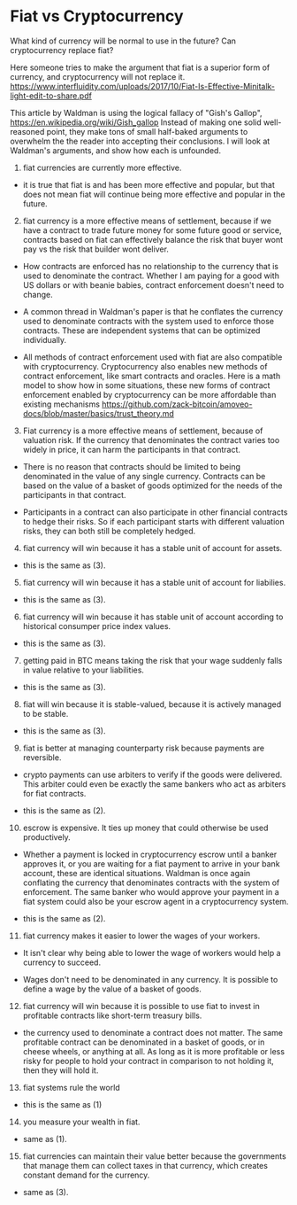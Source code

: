 Fiat vs Cryptocurrency
==============

What kind of currency will be normal to use in the future?
Can cryptocurrency replace fiat?

Here someone tries to make the argument that fiat is a superior form of currency, and cryptocurrency will not replace it. https://www.interfluidity.com/uploads/2017/10/Fiat-Is-Effective-Minitalk-light-edit-to-share.pdf

This article by Waldman is using the logical fallacy of "Gish's Gallop", https://en.wikipedia.org/wiki/Gish_gallop
Instead of making one solid well-reasoned point, they make tons of small half-baked arguments to overwhelm the the reader into accepting their conclusions.
I will look at Waldman's arguments, and show how each is unfounded.

1) fiat currencies are currently more effective.

* it is true that fiat is and has been more effective and popular, but that does not mean fiat will continue being more effective and popular in the future.

2) fiat currency is a more effective means of settlement, because if we have a contract to trade future money for some future good or service, contracts based on fiat can effectively balance the risk that buyer wont pay vs the risk that builder wont deliver.

* How contracts are enforced has no relationship to the currency that is used to denominate the contract. Whether I am paying for a good with US dollars or with beanie babies, contract enforcement doesn't need to change.

* A common thread in Waldman's paper is that he conflates the currency used to denominate contracts with the system used to enforce those contracts. These are independent systems that can be optimized individually.

* All methods of contract enforcement used with fiat are also compatible with cryptocurrency. Cryptocurrency also enables new methods of contract enforcement, like smart contracts and oracles. Here is a math model to show how in some situations, these new forms of contract enforcement enabled by cryptocurrency can be more affordable than existing mechanisms https://github.com/zack-bitcoin/amoveo-docs/blob/master/basics/trust_theory.md

3) Fiat currency is a more effective means of settlement, because of valuation risk. If the currency that denominates the contract varies too widely in price, it can harm the participants in that contract.

* There is no reason that contracts should be limited to being denominated in the value of any single currency. Contracts can be based on the value of a basket of goods optimized for the needs of the participants in that contract.

* Participants in a contract can also participate in other financial contracts to hedge their risks. So if each participant starts with different valuation risks, they can both still be completely hedged. 

4) fiat currency will win because it has a stable unit of account for assets.

* this is the same as (3).

5) fiat currency will win because it has a stable unit of account for liabilies.

* this is the same as (3).

6) fiat currency will win because it has stable unit of account according to historical consumper price index values.

* this is the same as (3).

7) getting paid in BTC means taking the risk that your wage suddenly falls in value relative to your liabilities.

* this is the same as (3).

8) fiat will win because it is stable-valued, because it is actively managed to be stable.

* this is the same as (3).

9) fiat is better at managing counterparty risk because payments are reversible.

* crypto payments can use arbiters to verify if the goods were delivered. This arbiter could even be exactly the same bankers who act as arbiters for fiat contracts.

* this is the same as (2).

10) escrow is expensive. It ties up money that could otherwise be used productively.

* Whether a payment is locked in cryptocurrency escrow until a banker approves it, or you are waiting for a fiat payment to arrive in your bank account, these are identical situations. Waldman is once again conflating the currency that denominates contracts with the system of enforcement. The same banker who would approve your payment in a fiat system could also be your escrow agent in a cryptocurrency system.

* this is the same as (2).

11) fiat currency makes it easier to lower the wages of your workers.

* It isn't clear why being able to lower the wage of workers would help a currency to succeed.

* Wages don't need to be denominated in any currency. It is possible to define a wage by the value of a basket of goods. 

12) fiat currency will win because it is possible to use fiat to invest in profitable contracts like short-term treasury bills.

* the currency used to denominate a contract does not matter. The same profitable contract can be denominated in a basket of goods, or in cheese wheels, or anything at all. As long as it is more profitable or less risky for people to hold your contract in comparison to not holding it, then they will hold it.

13) fiat systems rule the world

* this is the same as (1)

14) you measure your wealth in fiat.

* same as (1).

15) fiat currencies can maintain their value better because the governments that manage them can collect taxes in that currency, which creates constant demand for the currency.

* same as (3).
